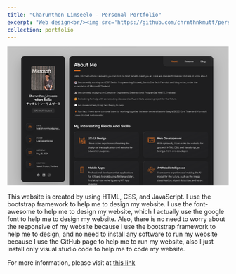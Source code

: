 ```yaml
---
title: "Charunthon Limseelo - Personal Portfolio"
excerpt: "Web design<br/><img src='https://github.com/chrnthnkmutt/personal-site/blob/main/assets/images/project-2.png?raw=true'>"
collection: portfolio
---
```


![](https://github.com/chrnthnkmutt/personal-site/blob/main/assets/images/project-2.png?raw=true)

This website is created by using HTML, CSS, and JavaScript. I use the bootstrap framework to help me to design my website. I use the font-awesome to help me to design my website, which I actually use the google font to help me to design my website. Also, there is no need to worry about the responsive of my website because I use the bootstrap framework to help me to design, and no need to install any software to run my website because I use the GitHub page to help me to run my website, also I just install only visual studio code to help me to code my website.

For more information, please visit at [this link](https://github.com/chrnthnkmutt/personal-site)